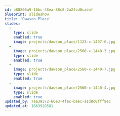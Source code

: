 ```yaml
---
id: b88805a9-16bc-48ea-88c8-2a24cd0caeaf
blueprint: slideshow
title: 'Dawson Place'
slides:
  -
    type: slide
    enabled: true
    image: projects/dawson_place/1123-x-1497-6.jpg
  -
    image: projects/dawson_place/2560-x-1440-3.jpg
    type: slide
    enabled: true
  -
    image: projects/dawson_place/2560-x-1440-7.jpg
    type: slide
    enabled: true
  -
    image: projects/dawson_place/2560-x-1440-4.jpg
    type: slide
    enabled: true
updated_by: 7aa39372-66e3-4fec-baec-a1d8c0fff9ec
updated_at: 1663920581
---
```

